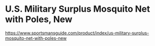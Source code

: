 # U.S. Military Surplus Mosquito Net with Poles, New
https://www.sportsmansguide.com/product/index/us-military-surplus-mosquito-net-with-poles-new
